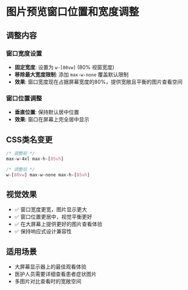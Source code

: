 # 图片预览窗口位置和宽度调整

## 调整内容

### 窗口宽度设置
- **固定宽度**: 设置为 `w-[80vw]` (80% 视窗宽度)
- **移除最大宽度限制**: 添加 `max-w-none` 覆盖默认限制
- **效果**: 窗口宽度现在占据屏幕宽度的80%，提供宽敞且平衡的图片查看空间

### 窗口位置调整
- **垂直位置**: 保持默认居中位置
- **效果**: 窗口在屏幕上完全居中显示

## CSS类名变更
```css
/* 调整前 */
max-w-4xl max-h-[85vh]

/* 调整后 */
w-[80vw] max-w-none max-h-[85vh]
```

## 视觉效果
- ✅ 窗口宽度更宽，图片显示更大
- ✅ 窗口位置更居中，视觉平衡更好
- ✅ 在大屏幕上提供更好的图片查看体验
- ✅ 保持响应式设计兼容性

## 适用场景
- 大屏幕显示器上的最佳观看体验
- 医护人员需要详细查看患者症状图片
- 多图片对比查看时的宽敞空间 